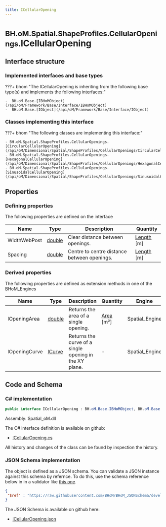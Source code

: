 ```yaml
---
title: ICellularOpening
---
```


# <small>BH.oM.Spatial.ShapeProfiles.CellularOpenings.</small>**ICellularOpening**



## Interface structure

### Implemented interfaces and base types

???+ bhom "The ICellularOpening is inheriting from the following base type(s) and implements the following interfaces:"

    -  BH.oM.Base.[IBHoMObject](/api/oM/Framework/Base/Interface/IBHoMObject)
    -  BH.oM.Base.[IObject](/api/oM/Framework/Base/Interface/IObject)


### Classes implementing this interface

???+ bhom "The following classes are implementing this interface:"

    - BH.oM.Spatial.ShapeProfiles.CellularOpenings.[CircularCellularOpening](/api/oM/Dimensional/Spatial/ShapeProfiles/CellularOpenings/CircularCellularOpening)
    - BH.oM.Spatial.ShapeProfiles.CellularOpenings.[HexagonalCellularOpening](/api/oM/Dimensional/Spatial/ShapeProfiles/CellularOpenings/HexagonalCellularOpening)
    - BH.oM.Spatial.ShapeProfiles.CellularOpenings.[SinusoidalCellularOpening](/api/oM/Dimensional/Spatial/ShapeProfiles/CellularOpenings/SinusoidalCellularOpening)


## Properties



### Defining properties

The following properties are defined on the interface

| Name             | Type             | Description      | Quantity         |
|------------------|------------------|------------------|------------------|
| WidthWebPost | [double](https://learn.microsoft.com/en-us/dotnet/api/System.Double?view=netstandard-2.0) | Clear distance between openings. | [Length](/api/oM/Dimensional/Quantities/Attributes/Length) [m] |
| Spacing | [double](https://learn.microsoft.com/en-us/dotnet/api/System.Double?view=netstandard-2.0) | Centre to centre distance between openings. | [Length](/api/oM/Dimensional/Quantities/Attributes/Length) [m] |


### Derived properties

The following properties are defined as extension methods in one of the BHoM_Engines

| Name             | Type             | Description      | Quantity         | Engine           |
|------------------|------------------|------------------|------------------|------------------|
| IOpeningArea | [double](https://learn.microsoft.com/en-us/dotnet/api/System.Double?view=netstandard-2.0) | Returns the area of a single opening. | [Area](/api/oM/Dimensional/Quantities/Attributes/Area) [m²] | Spatial_Engine |
| IOpeningCurve | [ICurve](/api/oM/Dimensional/Geometry/Curve/ICurve) | Returns the curve of a single opening in the XY plane. | - | Spatial_Engine |


## Code and Schema

### C# implementation

``` C# title="C#"
public interface ICellularOpening : BH.oM.Base.IBHoMObject, BH.oM.Base.IObject
```

Assembly: Spatial_oM.dll

The C# interface definition is available on github:

- [ICellularOpening.cs](https://github.com/BHoM/BHoM/blob/develop/Spatial_oM/ShapeProfiles\CellularOpenings\ICellularOpening.cs)

All history and changes of the class can be found by inspection the history.
### JSON Schema implementation

The object is defined as a JSON schema. You can validate a JSON instance against this schema by refernce. To do this, use the schema reference below in in a validator like [this one](https://www.jsonschemavalidator.net/).

``` json title="JSON Schema"
{
 "$ref" : "https://raw.githubusercontent.com/BHoM/BHoM_JSONSchema/develop/Spatial_oM/ShapeProfiles/CellularOpenings/ICellularOpening.json"
}
```

The JSON Schema is available on github here:

- [ICellularOpening.json](https://github.com/BHoM/BHoM_JSONSchema/blob/develop/Spatial_oM/ShapeProfiles/CellularOpenings/ICellularOpening.json)
